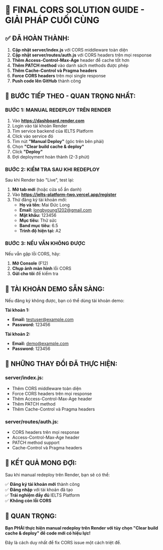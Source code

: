 # 🚨 FINAL CORS SOLUTION GUIDE - GIẢI PHÁP CUỐI CÙNG

## ✅ **ĐÃ HOÀN THÀNH:**

1. **Cập nhật server/index.js** với CORS middleware toàn diện
2. **Cập nhật server/routes/auth.js** với CORS headers trên mọi response
3. **Thêm Access-Control-Max-Age** header để cache tốt hơn
4. **Thêm PATCH method** vào danh sách methods được phép
5. **Thêm Cache-Control và Pragma headers**
6. **Force CORS headers** trên mọi single response
7. **Push code lên GitHub** thành công

## 🚀 **BƯỚC TIẾP THEO - QUAN TRỌNG NHẤT:**

### **BƯỚC 1: MANUAL REDEPLOY TRÊN RENDER**

1. Vào **https://dashboard.render.com**
2. Login vào tài khoản Render
3. Tìm service backend của IELTS Platform
4. Click vào service đó
5. Tìm nút **"Manual Deploy"** (góc trên bên phải)
6. Chọn **"Clear build cache & deploy"**
7. Click **"Deploy"**
8. Đợi deployment hoàn thành (2-3 phút)

### **BƯỚC 2: KIỂM TRA SAU KHI REDEPLOY**

Sau khi Render báo "Live", test lại:

1. **Mở tab mới** (hoặc cửa sổ ẩn danh)
2. Vào **https://ielts-platform-two.vercel.app/register**
3. Thử đăng ký tài khoản mới:
   - **Họ và tên:** Mai Đức Long
   - **Email:** longbyoung1202@gmail.com
   - **Mật khẩu:** 123456
   - **Mục tiêu:** Thử sức
   - **Band mục tiêu:** 6.5
   - **Trình độ hiện tại:** A2

### **BƯỚC 3: NẾU VẪN KHÔNG ĐƯỢC**

Nếu vẫn gặp lỗi CORS, hãy:

1. **Mở Console** (F12)
2. **Chụp ảnh màn hình** lỗi CORS
3. **Gửi cho tôi** để kiểm tra

## 🎯 **TÀI KHOẢN DEMO SẴN SÀNG:**

Nếu đăng ký không được, bạn có thể dùng tài khoản demo:

**Tài khoản 1:**

- **Email:** testuser@example.com
- **Password:** 123456

**Tài khoản 2:**

- **Email:** demo@example.com
- **Password:** 123456

## 🔧 **NHỮNG THAY ĐỔI ĐÃ THỰC HIỆN:**

### **server/index.js:**

- Thêm CORS middleware toàn diện
- Force CORS headers trên mọi response
- Thêm Access-Control-Max-Age header
- Thêm PATCH method
- Thêm Cache-Control và Pragma headers

### **server/routes/auth.js:**

- CORS headers trên mọi response
- Access-Control-Max-Age header
- PATCH method support
- Cache-Control và Pragma headers

## 🎉 **KẾT QUẢ MONG ĐỢI:**

Sau khi manual redeploy trên Render, bạn sẽ có thể:

✅ **Đăng ký tài khoản mới** thành công  
✅ **Đăng nhập** với tài khoản đã tạo  
✅ **Trải nghiệm đầy đủ** IELTS Platform  
✅ **Không còn lỗi CORS**

## 🚨 **QUAN TRỌNG:**

**Bạn PHẢI thực hiện manual redeploy trên Render với tùy chọn "Clear build cache & deploy" để code mới có hiệu lực!**

Đây là cách duy nhất để fix CORS issue một cách triệt để.

